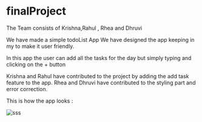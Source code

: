 # finalProject
The Team consists of Krishna,Rahul , Rhea and Dhruvi

We have made a simple todoList App
We have designed the app keeping in my to make it user friendly.

In this app the user can add all the tasks for the day but simply typing and clicking on the + button

Krishna and Rahul have contributed to the project by adding the add task feature to the app.
Rhea and Dhruvi have contributed to the styling part and error correction.

This is how the app looks : 

![sss](https://user-images.githubusercontent.com/97980131/168843539-45e6908b-8ab4-4e1b-8655-647310c48bce.jpeg)
